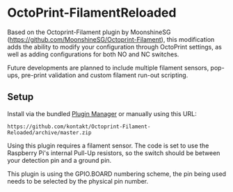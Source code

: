 # OctoPrint-FilamentReloaded

Based on the Octoprint-Filament plugin by MoonshineSG (https://github.com/MoonshineSG/Octoprint-Filament), this modification adds the ability to modify your configuration through OctoPrint settings, as well as adding configurations for both NO and NC switches.

Future developments are planned to include multiple filament sensors, pop-ups, pre-print validation and custom filament run-out scripting.

## Setup

Install via the bundled [Plugin Manager](https://github.com/foosel/OctoPrint/wiki/Plugin:-Plugin-Manager)
or manually using this URL:

    https://github.com/kontakt/Octoprint-Filament-Reloaded/archive/master.zip

Using this plugin requires a filament sensor. The code is set to use the Raspberry Pi's internal Pull-Up resistors, so the switch should be between your detection pin and a ground pin.

This plugin is using the GPIO.BOARD numbering scheme, the pin being used needs to be selected by the physical pin number.

